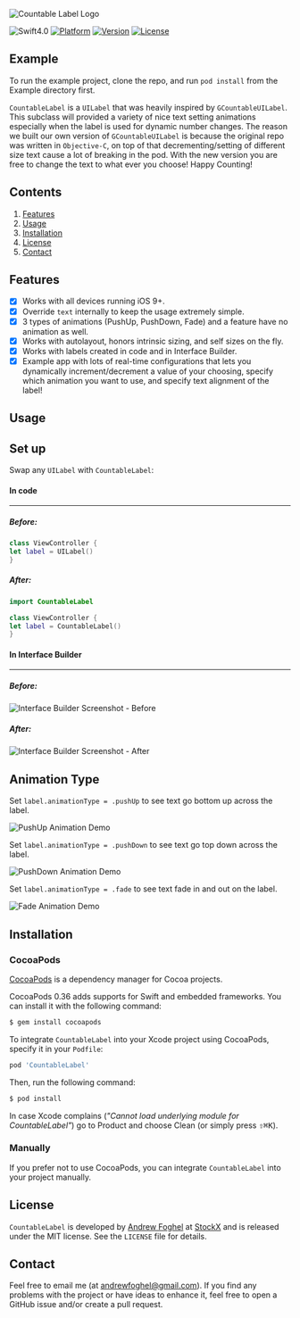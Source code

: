 ![Countable Label Logo](https://user-images.githubusercontent.com/22037563/51654954-6e5a9200-1f68-11e9-9192-286826475a18.png)


![Swift4.0](https://img.shields.io/badge/Swift-4.0-orange.svg?style=flat")
[![Platform](https://img.shields.io/cocoapods/v/CountableLabel.svg?style=flat)](https://cocoapods.org/pods/CountableLabel)
[![Version](https://img.shields.io/cocoapods/v/CountableLabel.svg?style=flat)](https://cocoapods.org/pods/CountableLabel)
[![License](https://img.shields.io/cocoapods/v/CountableLabel.svg?style=flat)](https://cocoapods.org/pods/CountableLabel)

## Example

To run the example project, clone the repo, and run `pod install` from the Example directory first.

`CountableLabel` is a `UILabel` that was heavily inspired by `GCountableUILabel`. This subclass will provided a variety of nice text setting animations especially when the label is used for dynamic number changes. The reason we built our own version of `GCountableUILabel` is because the original repo was written in `Objective-C`, on top of that decrementing/setting of different size text cause a lot of breaking in the pod. With the new version you are free to change the text to what ever you choose! Happy Counting!

## Contents 
1. [Features](#features)
2. [Usage](#usage)
3. [Installation](#installation)
6. [License](#license)
7. [Contact](#contact)

<a name="features"> Features </a>
--------------

- [x] Works with all devices running iOS 9+.
- [x] Override `text` internally to keep the usage extremely simple.
- [x] 3 types of animations (PushUp, PushDown, Fade) and a feature have no animation as well.
- [x] Works with autolayout, honors intrinsic sizing, and self sizes on the fly.
- [x] Works with labels created in code and in Interface Builder.
- [x] Example app with lots of real-time configurations that lets you dynamically increment/decrement a value of your choosing, specify which animation you want to use, and specify text alignment of the label!

<a name="usage"> Usage </a>
--------------

## Set up

Swap any `UILabel` with `CountableLabel`:

#### In code
-----

##### Before:
```swift
class ViewController {
let label = UILabel()
}
```

##### After:
```swift
import CountableLabel

class ViewController {
let label = CountableLabel()
}
```

#### In Interface Builder
-----

##### Before:
![Interface Builder Screenshot - Before](https://user-images.githubusercontent.com/22037563/51654376-9f859300-1f65-11e9-87d0-01035fb8f1f3.png)

##### After:
![Interface Builder Screenshot - After](https://user-images.githubusercontent.com/22037563/51654375-9f859300-1f65-11e9-9dde-d39eb8e530f8.png)

## Animation Type
Set `label.animationType = .pushUp` to see text go bottom up across the label.

![PushUp Animation Demo](https://user-images.githubusercontent.com/22037563/51654374-9f859300-1f65-11e9-938c-529cb4ef4a8f.gif)

Set `label.animationType = .pushDown` to see text go top down across the label.

![PushDown Animation Demo](https://user-images.githubusercontent.com/22037563/51654576-8af5ca80-1f66-11e9-8010-1d66eb59ac51.gif)

Set `label.animationType = .fade` to see text fade in and out on the label.

![Fade Animation Demo](https://user-images.githubusercontent.com/22037563/51654583-8f21e800-1f66-11e9-976f-499dd8ae6933.gif)

<a name="installation"> Installation </a>
--------------

### CocoaPods

[CocoaPods](http://cocoapods.org) is a dependency manager for Cocoa projects.

CocoaPods 0.36 adds supports for Swift and embedded frameworks. You can install it with the following command:

```bash
$ gem install cocoapods
```

To integrate `CountableLabel` into your Xcode project using CocoaPods, specify it in your `Podfile`:

```ruby
pod 'CountableLabel'
```

Then, run the following command:

```bash
$ pod install
```

In case Xcode complains (<i>"Cannot load underlying module for CountableLabel"</i>) go to Product and choose Clean (or simply press <kbd>⇧</kbd><kbd>⌘</kbd><kbd>K</kbd>).

### Manually

If you prefer not to use CocoaPods, you can integrate `CountableLabel` into your project manually.

<a name="license"> License </a>
--------------

`CountableLabel` is developed by [Andrew Foghel](https://www.linkedin.com/in/andrew-foghel-6b90a9137/) at [StockX](https://stockx.com) and is released under the MIT license. See the `LICENSE` file for details.

<a name="contact"> Contact </a>
--------------

Feel free to email me (at andrewfoghel@gmail.com). If you find any problems with the project or have ideas to enhance it, feel free to open a GitHub issue and/or create a pull request.
